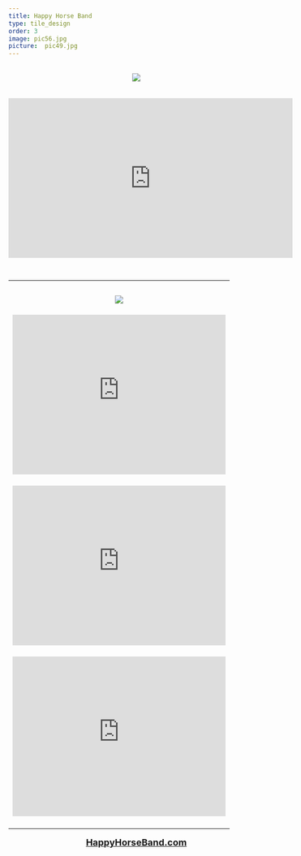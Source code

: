 ```yaml
---
title: Happy Horse Band
type: tile_design
order: 3
image: pic56.jpg
picture:  pic49.jpg
---
```

<div dir="ltr" style="text-align: left;" trbidi="on">
<div dir="ltr" style="text-align: left;" trbidi="on">
<div style="text-align: center;">
<br />
<div style="text-align: center;">
<div class="separator" style="clear: both; text-align: center;">
<a href="http://www.cdbaby.com/cd/happyhorseband2" target="_blank"><img border="0" src="http://images.cdbaby.name/h/a/happyhorseband2.jpg" /></a></div>
<div class="separator" style="clear: both; text-align: center;">
<a href="http://www.cdbaby.com/cd/happyhorseband2"
<span style="font-size: xx-small;"><br /></span>
<span style="font-size: xx-small;"><br /></span>
<span style="font-size: xx-small;"><br /></span></div>
<span style="font-size: xx-small;"></span><iframe allowfullscreen="" frameborder="0" height="315" src="https://www.youtube.com/embed/ERNiJcyXFWk" style="font-size: x-small;" width="560"></iframe><br />
<div style="text-align: center;">
</div>
<span style="font-size: xx-small;">
</span>
<br />
<div style="text-align: center;">
<a href="http://happyhorseband.com/HHB/videos.html"
</div>
<div style="text-align: center;">
<div style="text-align: center;">
<br /></div>
</div>
<table cellpadding="0" cellspacing="0" class="tr-caption-container" style="margin-left: auto; margin-right: auto; text-align: center;"><tbody>
<tr><td><div class="separator" style="clear: both;">

<span style="font-size: xx-small;"><br /></span><span style="font-size: xx-small;"><a href="http://www.cdbaby.com/cd/happyhorseband" target="_blank"><img border="0" src="http://images.cdbaby.name/h/a/happyhorseband.jpg" style="margin-left: auto; margin-right: auto;" /></a></span></td></tr>
<tr><td class="tr-caption" style="font-size: 16px;"><div>
<span style="font-size: xx-small;"><a href="http://www.cdbaby.com/cd/happyhorseband"

<div style="font-size: medium;">
<span style="font-size: xx-small;"><iframe allowfullscreen="" frameborder="0" height="315" src="https://www.youtube.com/embed/of_ACqnIan8" width="420"></iframe><br /></span><a
<span style="font-size: xx-small;"><br /></span><span style="font-size: xx-small;"><br /></span><span style="font-size: xx-small;"><iframe allowfullscreen="" frameborder="0" height="315" src="https://www.youtube.com/embed/d9cf3A30CZE" width="420"></iframe><br /></span><a
<div style="font-size: medium;">
<span style="font-size: xx-small;"><br /></span><span style="font-size: xx-small;"><br /></span><span style="font-size: xx-small;"><iframe allowfullscreen="" frameborder="0" height="315" src="https://www.youtube.com/embed/kqL_7L1uvUQ" width="420"></iframe><br /></span><a
<br />
<br /></div>
</div>
</td></tr>
</tbody></table>
<div style="text-align: center;">

<a href="http://www.happyhorseband.com/" target="_blank"><span style="font-size: large;"><b>HappyHorseBand.com</b></span></a>
<br>
</div>
<div class="separator" style="clear: both; font-size: medium; text-align: center;">
<span style="font-size: xx-small;"><br /></span></div>
</div>
